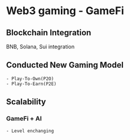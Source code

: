 # Web3 gaming - GameFi

## Blockchain Integration

BNB, Solana, Sui integration 

## Conducted New Gaming Model
    
    - Play-To-Own(P2O)
    - Play-To-Earn(P2E)

## Scalability

### GameFi + AI

    - Level enchanging
